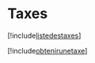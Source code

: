 # Taxes

[!include[listedestaxes](taxes.listedestaxes.autogen.md)]

[!include[obtenirunetaxe](taxes.obtenirunetaxe.autogen.md)]























































































